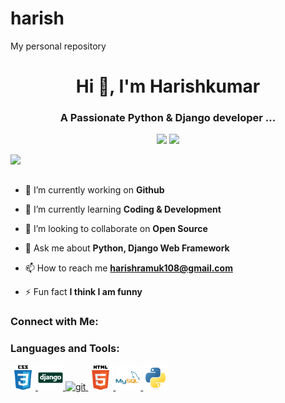 # harish
My personal repository
<h1 align="center">Hi 👋, I'm Harishkumar</h1>
<h3 align="center">A Passionate Python & Django developer ...</h3>
<p align="center">
  <img width="250px" src="https://miro.medium.com/max/1400/1*LEH5tUEQReWe8Iu-UEV3Pg.gif">
  
  
  <img width="250px" src="https://upload.wikimedia.org/wikipedia/commons/b/bb/Active-3d-shutter-technology.gif">
</p>
<img align="left" width="390px" src="https://i.pinimg.com/originals/28/02/00/28020003d4a493c78d8202ba6c35f179.gif">
<br>
<br>

- 🔭 I’m currently working on **Github**

- 🌱 I’m currently learning **Coding & Development**

- 👯 I’m looking to collaborate on **Open Source**

- 💬 Ask me about **Python, Django Web Framework**

- 📫 How to reach me **harishramuk108@gmail.com**

- ⚡ Fun fact **I think I am funny**

<h3 align="left">Connect with Me:</h3>
<p align="left">
</p>
<h3 align="left">Languages and Tools:</h3>
<p align="left"> <a href="https://www.w3schools.com/css/" target="_blank" rel="noreferrer"> <img src="https://raw.githubusercontent.com/devicons/devicon/master/icons/css3/css3-original-wordmark.svg" alt="css3" width="40" height="40"/> </a> <a href="https://www.djangoproject.com/" target="_blank" rel="noreferrer"> <img src="https://raw.githubusercontent.com/devicons/devicon/master/icons/django/django-original.svg" alt="django" width="40" height="40"/> </a> <a href="https://git-scm.com/" target="_blank" rel="noreferrer"> <img src="https://www.vectorlogo.zone/logos/git-scm/git-scm-icon.svg" alt="git" width="40" height="40"/> </a> <a href="https://www.w3.org/html/" target="_blank" rel="noreferrer"> <img src="https://raw.githubusercontent.com/devicons/devicon/master/icons/html5/html5-original-wordmark.svg" alt="html5" width="40" height="40"/> </a> <a href="https://www.mysql.com/" target="_blank" rel="noreferrer"> <img src="https://raw.githubusercontent.com/devicons/devicon/master/icons/mysql/mysql-original-wordmark.svg" alt="mysql" width="40" height="40"/> </a> <a href="https://www.python.org" target="_blank" rel="noreferrer"> <img src="https://raw.githubusercontent.com/devicons/devicon/master/icons/python/python-original.svg" alt="python" width="40" height="40"/> </a> </p>

